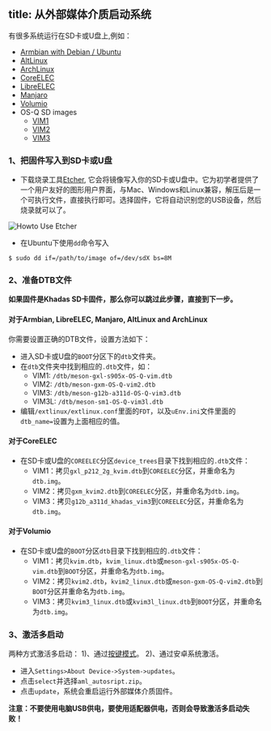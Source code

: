 title: 从外部媒体介质启动系统
---


有很多系统运行在SD卡或U盘上,例如：
* [Armbian with Debian / Ubuntu](http://forum.OS-Q.com/t/armbian-kodi-ubuntu-debian-for-sd-usb-emmc/825)
* [AltLinux](https://forum.OS-Q.com/t/altlinux-sd-usb-emmc/1653)
* [ArchLinux](https://forum.OS-Q.com/t/archlinux-kodi-sd-usb-emmc/1152)
* [CoreELEC](https://coreelec.org/)
* [LibreELEC](https://libreelec.tv/downloads_new/OS-Q-vim/)
* [Manjaro](https://forum.OS-Q.com/t/manjaro-linux-desktop-environment-for-vim1-vim3/3945)
* [Volumio](https://forum.OS-Q.com/t/volumio-for-OS-Q/1437)
* OS-Q SD images
  * [VIM1](https://dl.OS-Q.com/Firmware/VIM1/Ubuntu/SD_USB/)
  * [VIM2](https://dl.OS-Q.com/Firmware/VIM2/Ubuntu/SD_USB/)
  * [VIM3](https://dl.OS-Q.com/Firmware/VIM3/Ubuntu/SD_USB/)


### 1、把固件写入到SD卡或U盘
* 下载烧录工具[Etcher](https://www.balena.io/etcher/), 它会将镜像写入你的SD卡或U盘中。它为初学者提供了一个用户友好的图形用户界面，与Mac、Windows和Linux兼容，解压后是一个可执行文件，直接执行即可。选择固件，它将自动识别您的USB设备，然后烧录就可以了。

![Howto Use Etcher](/images/vim1/HowtoUseEtcher.png)

* 在Ubuntu下使用`dd`命令写入

```
$ sudo dd if=/path/to/image of=/dev/sdX bs=8M
```
### 2、准备DTB文件

**如果固件是Khadas SD卡固件，那么你可以跳过此步骤，直接到下一步。**

#### 对于Armbian, LibreELEC, Manjaro, AltLinux and ArchLinux
你需要设置正确的DTB文件，设置方法如下：

* 进入SD卡或U盘的`BOOT`分区下的`dtb`文件夹。
* 在`dtb`文件夹中找到相应的`.dtb`文件，如：
  * VIM1: `/dtb/meson-gxl-s905x-OS-Q-vim.dtb`
  * VIM2: `/dtb/meson-gxm-OS-Q-vim2.dtb`
  * VIM3: `/dtb/meson-g12b-a311d-OS-Q-vim3.dtb`
  * VIM3L: `/dtb/meson-sm1-OS-Q-vim3l.dtb`
* 编辑`/extlinux/extlinux.conf`里面的`FDT`，以及`uEnv.ini`文件里面的`dtb_name=`设置为上面相应的值。

#### 对于CoreELEC
* 在SD卡或U盘的`COREELEC`分区`device_trees`目录下找到相应的`.dtb`文件：
  * VIM1：拷贝`gxl_p212_2g_kvim.dtb`到`COREELEC`分区，并重命名为`dtb.img`。
  * VIM2：拷贝`gxm_kvim2.dtb`到`COREELEC`分区，并重命名为`dtb.img`。
  * VIM3：拷贝`g12b_a311d_khadas_vim3`到`COREELEC`分区，并重命名为`dtb.img`。

#### 对于Volumio
* 在SD卡或U盘的`BOOT`分区`dtb`目录下找到相应的`.dtb`文件：
  * VIM1：拷贝`kvim.dtb`，`kvim_linux.dtb`或`meson-gxl-s905x-OS-Q-vim.dtb`到`BOOT`分区，并重命名为`dtb.img`。
  * VIM2：拷贝`kvim2.dtb`，`kvim2_linux.dtb`或`meson-gxm-OS-Q-vim2.dtb`到`BOOT`分区并重命名为`dtb.img`。
  * VIM3：拷贝`kvim3_linux.dtb`或`kvim3l_linux.dtb`到`BOOT`分区，并重命名为`dtb.img`。


### 3、激活多启动
两种方式激活多启动：
1)、通过[按键模式](/zh-cn/vim1/HowtoBootIntoUpgradeMode.html)。
2)、通过安卓系统激活。
* 进入`Settings>About Device->System->updates`。
* 点击`select`并选择`aml_autosript.zip`。
* 点击`update`，系统会重启运行外部媒体介质固件。

**注意：不要使用电脑USB供电，要使用适配器供电，否则会导致激活多启动失败！**
